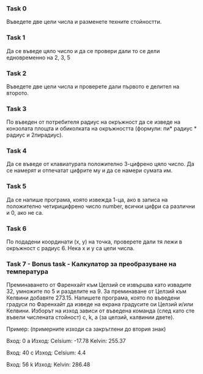 ### Task 0

Въведете две цели числа и разменете техните стойностти.

### Task 1

Да се въведе цяло число и да се провери дали то се дели едновременно на 2, 3, 5

### Task 2

Въведете две цели числа и проверете дали първото е делител на
второто.

### Task 3

По въведен от потребителя радиус на окръжност да се изведе на конзолата площта и обиколката на окръжността (формули: пи* радиус * радиус и 2*пи*радиус).

### Task 4

Да се въведе от клавиатурата положително 3-цифрено цяло число. Да се намерят и отпечатат цифрите му и да се намери сумата им.

### Task 5

Да се напише програма, която извежда 1-ца, ако в записа на положително четирицифрено число number, всички цифри са различни и 0, ако не са.

### Task 6

По подадени координати (x, y) на точка, проверете дали тя лежи в окръжност с радиус 6. Нека x и y са цели числа.

### Task 7 - Bonus task - Калкулатор за преобразуване на температура

Преминаването от Фаренхайт към Целзий се извършва като извадите 32, умножите по 5 и разделите на 9. За преминаване от Целзий към Келвини добавяте 273.15. 
Напишете програма, която по въведени градуси по Фаренхайт да изведе на екрана градусите ои Целзий и/или Келвини. Изборът на изход зависи от въведена команда (след като сте въвели числената стойност) c, k, a (за целзий, калвинии двете).

Пример:  (примерните изходи са закръглени до втория знак)

Вход: 0 a     Изход: Celsium: -17.78   Kelvin: 255.37 

Вход: 40 c   Изход: Celsium: 4.4 

Вход: 56 k   Изход: Kelvin: 286.48
